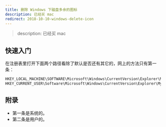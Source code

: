 ```yaml
---
title: 删除 Windows 下磁盘多余的图标
description: 已经买 mac
redirect: 2018-10-10-windows-delete-icon
---
```


> description: 已经买 mac

## 快速入门

在注册表里打开下面两个路径看除了默认是否还有其它的，网上的方法只有第一条：
```bash
HKEY_LOCAL_MACHINE\SOFTWARE\Microsoft\Windows\CurrentVersion\Explorer\MyComputer\NameSpace
HKEY_CURRENT_USER\Software\Microsoft\Windows\CurrentVersion\Explorer\MyComputer\NameSpace
```
## 附录
- 第一条是系统的。
- 第二条是用户的。